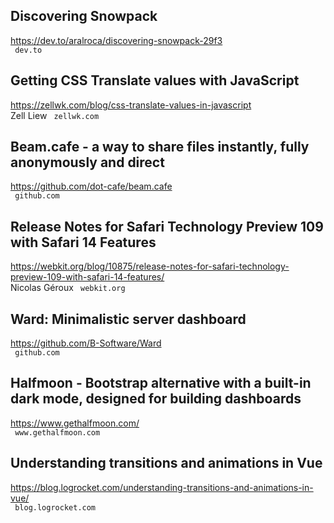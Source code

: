 ## Discovering Snowpack  
https://dev.to/aralroca/discovering-snowpack-29f3  
 ` dev.to`
  

## Getting CSS Translate values with JavaScript  
https://zellwk.com/blog/css-translate-values-in-javascript  
Zell Liew ` zellwk.com`
  

## Beam.cafe - a way to share files instantly, fully anonymously and direct  
https://github.com/dot-cafe/beam.cafe  
 ` github.com`
  

## Release Notes for Safari Technology Preview 109 with Safari 14 Features  
https://webkit.org/blog/10875/release-notes-for-safari-technology-preview-109-with-safari-14-features/  
Nicolas Géroux ` webkit.org`
  

## Ward: Minimalistic server dashboard  
https://github.com/B-Software/Ward  
 ` github.com`
  

## Halfmoon - Bootstrap alternative with a built-in dark mode, designed for building dashboards  
https://www.gethalfmoon.com/  
 ` www.gethalfmoon.com`
  

## Understanding transitions and animations in Vue  
https://blog.logrocket.com/understanding-transitions-and-animations-in-vue/  
 ` blog.logrocket.com`
  

